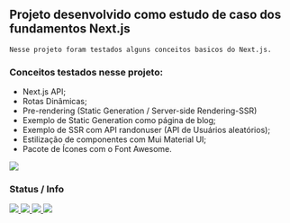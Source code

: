 ## Projeto desenvolvido como estudo de caso dos fundamentos Next.js
`Nesse projeto foram testados alguns conceitos basicos do Next.js.`

### Conceitos testados nesse projeto:
 - Next.js API;
 - Rotas Dinâmicas;
 - Pre-rendering (Static Generation / Server-side Rendering-SSR)
 - Exemplo de Static Generation como página de blog;
 - Exemplo de SSR com API randonuser (API de Usuários aleatórios);
 - Estilização de componentes com Mui Material UI;
 - Pacote de Ícones com o Font Awesome.
 
![](https://media.giphy.com/media/X2zbgDBj3RrCsXF0mr/giphy.gif)

 
  
### Status / Info
[
![](https://img.shields.io/badge/npm-v.8.1.0-blue)
![](https://img.shields.io/github/stars/rickalves/nextjs-basics.svg)
![](https://img.shields.io/github/commit-activity/w/rickalves/nextjs-basics.svg)
![](https://img.shields.io/github/license/rickalves/nextjs-basics.svg)
](https://github.com/rickalves/nextjs-basics/blob/main/README.md)
